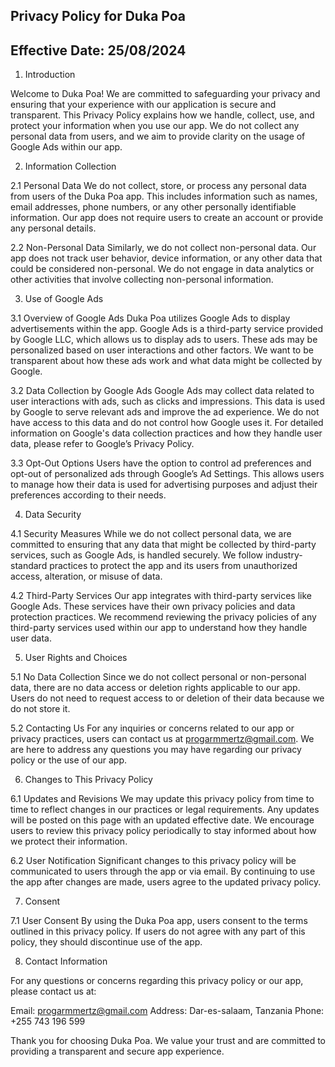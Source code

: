 ## Privacy Policy for Duka Poa

## Effective Date: 25/08/2024

1. Introduction

Welcome to Duka Poa! We are committed to safeguarding your privacy and ensuring that your experience with our application is secure and transparent. This Privacy Policy explains how we handle, collect, use, and protect your information when you use our app. We do not collect any personal data from users, and we aim to provide clarity on the usage of Google Ads within our app.

2. Information Collection

2.1 Personal Data We do not collect, store, or process any personal data from users of the Duka Poa app. This includes information such as names, email addresses, phone numbers, or any other personally identifiable information. Our app does not require users to create an account or provide any personal details.

2.2 Non-Personal Data Similarly, we do not collect non-personal data. Our app does not track user behavior, device information, or any other data that could be considered non-personal. We do not engage in data analytics or other activities that involve collecting non-personal information.

3. Use of Google Ads

3.1 Overview of Google Ads Duka Poa utilizes Google Ads to display advertisements within the app. Google Ads is a third-party service provided by Google LLC, which allows us to display ads to users. These ads may be personalized based on user interactions and other factors. We want to be transparent about how these ads work and what data might be collected by Google.

3.2 Data Collection by Google Ads Google Ads may collect data related to user interactions with ads, such as clicks and impressions. This data is used by Google to serve relevant ads and improve the ad experience. We do not have access to this data and do not control how Google uses it. For detailed information on Google's data collection practices and how they handle user data, please refer to Google’s Privacy Policy.

3.3 Opt-Out Options Users have the option to control ad preferences and opt-out of personalized ads through Google’s Ad Settings. This allows users to manage how their data is used for advertising purposes and adjust their preferences according to their needs.

4. Data Security

4.1 Security Measures While we do not collect personal data, we are committed to ensuring that any data that might be collected by third-party services, such as Google Ads, is handled securely. We follow industry-standard practices to protect the app and its users from unauthorized access, alteration, or misuse of data.

4.2 Third-Party Services Our app integrates with third-party services like Google Ads. These services have their own privacy policies and data protection practices. We recommend reviewing the privacy policies of any third-party services used within our app to understand how they handle user data.

5. User Rights and Choices

5.1 No Data Collection Since we do not collect personal or non-personal data, there are no data access or deletion rights applicable to our app. Users do not need to request access to or deletion of their data because we do not store it.

5.2 Contacting Us For any inquiries or concerns related to our app or privacy practices, users can contact us at progarmmertz@gmail.com. We are here to address any questions you may have regarding our privacy policy or the use of our app.

6. Changes to This Privacy Policy

6.1 Updates and Revisions We may update this privacy policy from time to time to reflect changes in our practices or legal requirements. Any updates will be posted on this page with an updated effective date. We encourage users to review this privacy policy periodically to stay informed about how we protect their information.

6.2 User Notification Significant changes to this privacy policy will be communicated to users through the app or via email. By continuing to use the app after changes are made, users agree to the updated privacy policy.

7. Consent

7.1 User Consent By using the Duka Poa app, users consent to the terms outlined in this privacy policy. If users do not agree with any part of this policy, they should discontinue use of the app.

8. Contact Information

For any questions or concerns regarding this privacy policy or our app, please contact us at:

Email: progarmmertz@gmail.com
Address: Dar-es-salaam, Tanzania
Phone: +255 743 196 599

Thank you for choosing Duka Poa. We value your trust and are committed to providing a transparent and secure app experience.
